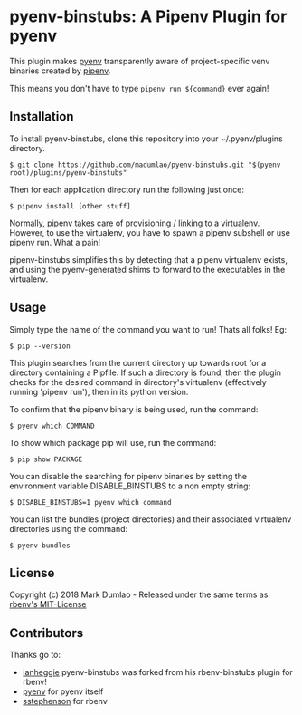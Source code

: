 # pyenv-binstubs: A Pipenv Plugin for pyenv

This plugin makes [pyenv](http://github.com/pyenv/pyenv/) transparently
aware of project-specific venv binaries created by [pipenv](https://pypi.python.org/pypi/pipenv).

This means you don't have to type `pipenv run ${command}` ever again!

## Installation

To install pyenv-binstubs, clone this repository into your ~/.pyenv/plugins directory.

    $ git clone https://github.com/madumlao/pyenv-binstubs.git "$(pyenv root)/plugins/pyenv-binstubs"

Then for each application directory run the following just once:

    $ pipenv install [other stuff]

Normally, pipenv takes care of provisioning / linking to a virtualenv. However, to use the virtualenv, you have to spawn a pipenv subshell or use pipenv run. What a pain!

pipenv-binstubs simplifies this by detecting that a pipenv virtualenv exists, and using the pyenv-generated shims to forward to the executables in the virtualenv.

## Usage

Simply type the name of the command you want to run! Thats all folks! Eg:

    $ pip --version

This plugin searches from the current directory up towards root for a directory containing a Pipfile.
If such a directory is found, then the plugin checks for the desired command in directory's virtualenv (effectively running 'pipenv run'), then in its python version.

To confirm that the pipenv binary is being used, run the command:

    $ pyenv which COMMAND

To show which package pip will use, run the command:

    $ pip show PACKAGE

You can disable the searching for pipenv binaries by setting the environment variable DISABLE\_BINSTUBS to a non empty string:

    $ DISABLE_BINSTUBS=1 pyenv which command

You can list the bundles (project directories) and their associated virtualenv directories using the command:
    
    $ pyenv bundles

## License

Copyright (c) 2018 Mark Dumlao - Released under the same terms as [rbenv's MIT-License](https://github.com/rbenv/rbenv#license)

## Contributors

Thanks go to:

* [ianheggie](https://github.com/ianheggie) pyenv-binstubs was forked from his rbenv-binstubs plugin for rbenv!
* [pyenv](https://github.com/pyenv/pyenv) for pyenv itself
* [sstephenson](https://github.com/rbenv/rbenv) for rbenv
